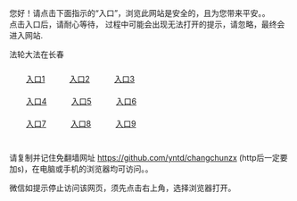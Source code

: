 您好！请点击下面指示的“入口”，浏览此网站是安全的，且为您带来平安。。 <br/>
点击入口后，请耐心等待， 过程中可能会出现无法打开的提示，请忽略，最终会进入网站. </br>

法轮大法在长春<br/>
<div style="padding:10px"><a style="margin:20px" target="_blank" href="https://d8y0smwc8vlfg.cloudfront.net/2Qpsp?sayvaw" id="ccLink1" rel="nofollow">入口1</a> <a target="_blank" style="margin:20px" href="https://d28fmvk9qds6qd.cloudfront.net/2Qpsp?zvbvbty" id="ccLink2" rel="nofollow">入口2</a> <a style="margin:20px" target="_blank" href="https://d167q1iq6x3o6c.cloudfront.net/2Qpsp?unfjdvsa" id="ccLink3" rel="nofollow">入口3</a></div>

<div style="padding:10px" ><a style="margin:20px" target="_blank" href="https://d8y0smwc8vlfg.cloudfront.net/2Qpsp?sayvaw" id="ccLink4" rel="nofollow">入口4</a> <a style="margin:20px" href="https://d28fmvk9qds6qd.cloudfront.net/2Qpsp?zvbvbty" target="_blank" id="ccLink5" rel="nofollow">入口5</a> <a style="margin:20px" href="https://d167q1iq6x3o6c.cloudfront.net/2Qpsp?unfjdvsa" target="_blank" id="ccLink6" rel="nofollow">入口6</a></div>

<div style="padding:10px"><a style="margin:20px" target="_blank" href="https://d8y0smwc8vlfg.cloudfront.net/2Qpsp?sayvaw" id="ccLink7" rel="nofollow">入口7</a> <a style="margin:20px" href="https://d28fmvk9qds6qd.cloudfront.net/2Qpsp?zvbvbty" target="_blank" id="ccLink8" rel="nofollow">入口8</a> <a style="margin:20px" target="_blank" href="https://d167q1iq6x3o6c.cloudfront.net/2Qpsp?unfjdvsa" id="ccLink9" rel="nofollow">入口9</a></div>

<br/>



请复制并记住免翻墙网址 https://github.com/yntd/changchunzx (http后一定要加s)，在电脑或手机的浏览器均可访问。。<br/>

微信如提示停止访问该网页，须先点击右上角，选择浏览器打开。
